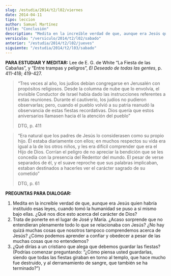 ```yaml
---
slug: /estudia/2014/t2/l02/viernes
date: 2014-04-11
tipo: leccion
author: Samuel Martínez
title: "Conclusión"
description: "Medita en la increíble verdad de que, aunque era Jesús quien habría instituido  esas leyes, cuando tomó la humanidad se puso..."
versiculo: "/versiculo/2014/t2/l02/sabado"
anterior: "/estudia/2014/t2/l02/jueves"
siguiente: "/estudia/2014/t2/l03/sabado"
---
```


**PARA ESTUDIAR Y MEDITAR:** Lee de E. G. de White “La Fiesta de las Cabañas”, y “Entre trampas y peligros”, _El Deseado de todas las gentes_, p. 411-418; 419-427.

> “Tres veces al año, los judíos debían congregarse en Jerusalén con propósitos religiosos. Desde la columna de nube que lo envolvía, el invisible Conductor de Israel había dado las instrucciones referentes a estas reuniones. Durante el cautiverio, los judíos no pudieron observarlas; pero, cuando el pueblo volvió a su patria reanudó la observancia de estas fiestas recordativas. Dios quería que estos aniversarios llamasen hacia él la atención del pueblo”
>
> DTG, p. 411

> “Era natural que los padres de Jesús lo considerasen como su propio hijo. Él estaba diariamente con ellos; en muchos respectos su vida era igual a la de los otros niños, y les era difícil comprender que era el Hijo de Dios. Corrían el peligro de no apreciar la bendición que se les concedía con la presencia del Redentor del mundo. El pesar de verse separados de él, y el suave reproche que sus palabras implicaban, estaban destinados a hacerles ver el carácter sagrado de su cometido”
>
> DTG, p. 61

**PREGUNTAS PARA DIALOGAR:**

1.  Medita en la increíble verdad de que, aunque era Jesús quien habría instituido esas leyes, cuando tomó la humanidad se puso a sí mismo bajo ellas. ¿Qué nos dice esto acerca del carácter de Dios?
2.  Trata de ponerte en el lugar de José y María. ¿Acaso sorprende que no entendieran plenamente todo lo que se relacionaba con Jesús? ¿No hay quizá muchas cosas que nosotros tampoco comprendemos acerca de Jesús? ¿Cómo podemos aprender a confiar y obedecer a pesar de las muchas cosas que no entendemos?
3.  ¿Qué dirías a un cristiano que alega que debemos guardar las fiestas? (Podrías comenzar preguntando: “¿Cómo piensa usted guardarlas, siendo que todas las fiestas giraban en torno al templo, que hace mucho fue destruido, y al derramamiento de sangre, que también se ha terminado?”)

